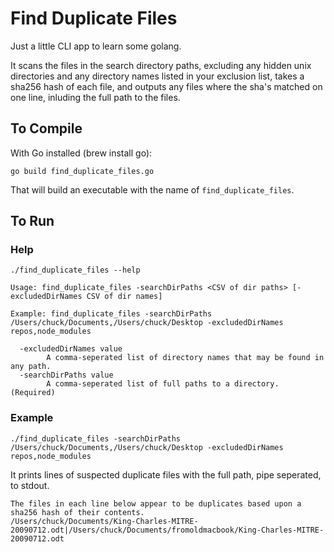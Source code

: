 # Find Duplicate Files

Just a little CLI app to learn some golang.

It scans the files in the search directory paths, excluding any hidden unix directories and any directory names listed in your exclusion list, takes a sha256 hash of each file, and outputs any files where the sha's matched on one line, inluding the full path to the files.

## To Compile

With Go installed (brew install go):
```shell
go build find_duplicate_files.go
```

That will build an executable with the name of `find_duplicate_files`.

## To Run

### Help

```shell
./find_duplicate_files --help

Usage: find_duplicate_files -searchDirPaths <CSV of dir paths> [-excludedDirNames CSV of dir names]

Example: find_duplicate_files -searchDirPaths /Users/chuck/Documents,/Users/chuck/Desktop -excludedDirNames repos,node_modules

  -excludedDirNames value
    	A comma-seperated list of directory names that may be found in any path.
  -searchDirPaths value
    	A comma-seperated list of full paths to a directory. (Required)
```

### Example

```shell
./find_duplicate_files -searchDirPaths /Users/chuck/Documents,/Users/chuck/Desktop -excludedDirNames repos,node_modules
```

It prints lines of suspected duplicate files with the full path, pipe seperated, to stdout.

```shell
The files in each line below appear to be duplicates based upon a sha256 hash of their contents.
/Users/chuck/Documents/King-Charles-MITRE-20090712.odt|/Users/chuck/Documents/fromoldmacbook/King-Charles-MITRE-20090712.odt
```
